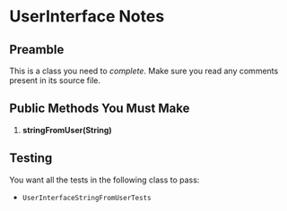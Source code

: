 # UserInterface Notes

## Preamble

This is a class you need to _complete_. Make sure you read any comments present in its source file.

## Public Methods You **Must** Make

1. **stringFromUser(String)**

## Testing

You want all the tests in the following class to pass:

- `UserInterfaceStringFromUserTests`
